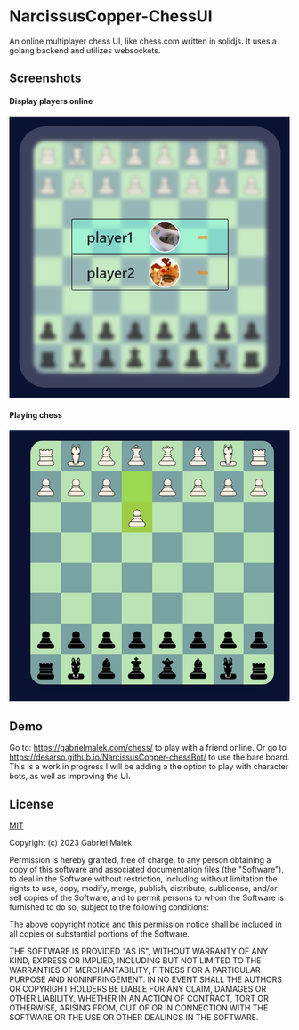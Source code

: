 # NarcissusCopper-ChessUI

An online multiplayer chess UI, like chess.com written in solidjs. It uses a golang backend and utilizes websockets.

## Screenshots

#### Display players online

![App Screenshot](https://raw.githubusercontent.com/Desarso/NarcissusCopper-chessBot/typescript/screenshots/players.JPG)

#### Playing chess

![App Screenshot](https://raw.githubusercontent.com/Desarso/NarcissusCopper-chessBot/typescript/screenshots/playing.JPG)

## Demo

Go to:
https://gabrielmalek.com/chess/
to play with a friend online. Or go to https://desarso.github.io/NarcissusCopper-chessBot/ to use the bare board. This is a work in progress I will be adding a the option to play with character bots, as well as improving the UI.

## License

[MIT](https://choosealicense.com/licenses/mit/)

Copyright (c) 2023 Gabriel Malek

Permission is hereby granted, free of charge, to any person obtaining a copy
of this software and associated documentation files (the "Software"), to deal
in the Software without restriction, including without limitation the rights
to use, copy, modify, merge, publish, distribute, sublicense, and/or sell
copies of the Software, and to permit persons to whom the Software is
furnished to do so, subject to the following conditions:

The above copyright notice and this permission notice shall be included in all
copies or substantial portions of the Software.

THE SOFTWARE IS PROVIDED "AS IS", WITHOUT WARRANTY OF ANY KIND, EXPRESS OR
IMPLIED, INCLUDING BUT NOT LIMITED TO THE WARRANTIES OF MERCHANTABILITY,
FITNESS FOR A PARTICULAR PURPOSE AND NONINFRINGEMENT. IN NO EVENT SHALL THE
AUTHORS OR COPYRIGHT HOLDERS BE LIABLE FOR ANY CLAIM, DAMAGES OR OTHER
LIABILITY, WHETHER IN AN ACTION OF CONTRACT, TORT OR OTHERWISE, ARISING FROM,
OUT OF OR IN CONNECTION WITH THE SOFTWARE OR THE USE OR OTHER DEALINGS IN THE
SOFTWARE.
